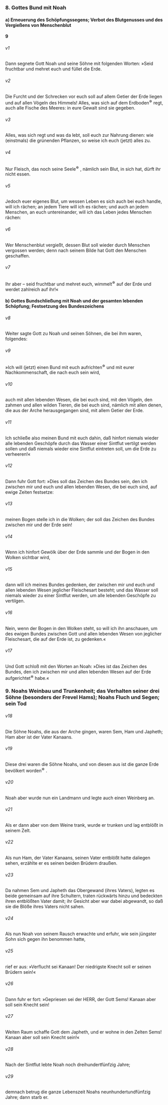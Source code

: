 ### 8. Gottes Bund mit Noah

#### a) Erneuerung des Schöpfungssegens; Verbot des Blutgenusses und des Vergießens von Menschenblut

__9__

###### v1
Dann segnete Gott Noah und seine Söhne mit folgenden Worten: »Seid fruchtbar und mehret euch und füllet die Erde.

###### v2
Die Furcht und der Schrecken vor euch soll auf allem Getier der Erde liegen und auf allen Vögeln des Himmels! Alles, was sich auf dem Erdboden<sup title="oder: Lande">&#x2732;</sup>
 regt, auch alle Fische des Meeres: in eure Gewalt sind sie gegeben.

###### v3
Alles, was sich regt und was da lebt, soll euch zur Nahrung dienen: wie (einstmals) die grünenden Pflanzen, so weise ich euch (jetzt) alles zu.

###### v4
Nur Fleisch, das noch seine Seele<sup title="oder: Lebenskraft">&#x2732;</sup>
, nämlich sein Blut, in sich hat, dürft ihr nicht essen.

###### v5
Jedoch euer eigenes Blut, um wessen Leben es sich auch bei euch handle, will ich rächen; an jedem Tiere will ich es rächen; und auch an jedem Menschen, an euch untereinander, will ich das Leben jedes Menschen rächen:

###### v6
Wer Menschenblut vergießt, dessen Blut soll wieder durch Menschen vergossen werden; denn nach seinem Bilde hat Gott den Menschen geschaffen.

###### v7
Ihr aber – seid fruchtbar und mehret euch, wimmelt<sup title="oder: seid regsam">&#x2732;</sup>
 auf der Erde und werdet zahlreich auf ihr!«

#### b) Gottes Bundschließung mit Noah und der gesamten lebenden Schöpfung; Festsetzung des Bundeszeichens


###### v8
Weiter sagte Gott zu Noah und seinen Söhnen, die bei ihm waren, folgendes:

###### v9
»Ich will (jetzt) einen Bund mit euch aufrichten<sup title="oder: schließen">&#x2732;</sup>
 und mit eurer Nachkommenschaft, die nach euch sein wird,

###### v10
auch mit allen lebenden Wesen, die bei euch sind, mit den Vögeln, den zahmen und allen wilden Tieren, die bei euch sind, nämlich mit allen denen, die aus der Arche herausgegangen sind, mit allem Getier der Erde.

###### v11
Ich schließe also meinen Bund mit euch dahin, daß hinfort niemals wieder alle lebenden Geschöpfe durch das Wasser einer Sintflut vertilgt werden sollen und daß niemals wieder eine Sintflut eintreten soll, um die Erde zu verheeren!«

###### v12
Dann fuhr Gott fort: »Dies soll das Zeichen des Bundes sein, den ich zwischen mir und euch und allen lebenden Wesen, die bei euch sind, auf ewige Zeiten festsetze:

###### v13
meinen Bogen stelle ich in die Wolken; der soll das Zeichen des Bundes zwischen mir und der Erde sein!

###### v14
Wenn ich hinfort Gewölk über der Erde sammle und der Bogen in den Wolken sichtbar wird,

###### v15
dann will ich meines Bundes gedenken, der zwischen mir und euch und allen lebenden Wesen jeglicher Fleischesart besteht; und das Wasser soll niemals wieder zu einer Sintflut werden, um alle lebenden Geschöpfe zu vertilgen.

###### v16
Nein, wenn der Bogen in den Wolken steht, so will ich ihn anschauen, um des ewigen Bundes zwischen Gott und allen lebenden Wesen von jeglicher Fleischesart, die auf der Erde ist, zu gedenken.«

###### v17
Und Gott schloß mit den Worten an Noah: »Dies ist das Zeichen des Bundes, den ich zwischen mir und allen lebenden Wesen auf der Erde aufgerichtet<sup title="oder: geschlossen">&#x2732;</sup>
 habe.«

### 9. Noahs Weinbau und Trunkenheit; das Verhalten seiner drei Söhne (besonders der Frevel Hams); Noahs Fluch und Segen; sein Tod


###### v18
Die Söhne Noahs, die aus der Arche gingen, waren Sem, Ham und Japheth; Ham aber ist der Vater Kanaans.

###### v19
Diese drei waren die Söhne Noahs, und von diesen aus ist die ganze Erde bevölkert worden<sup title="= stammt die ganze Erdbevölkerung ab">&#x2732;</sup>
.


###### v20
Noah aber wurde nun ein Landmann und legte auch einen Weinberg an.

###### v21
Als er dann aber von dem Weine trank, wurde er trunken und lag entblößt in seinem Zelt.

###### v22
Als nun Ham, der Vater Kanaans, seinen Vater entblößt hatte daliegen sehen, erzählte er es seinen beiden Brüdern draußen.

###### v23
Da nahmen Sem und Japheth das Obergewand (ihres Vaters), legten es beide gemeinsam auf ihre Schultern, traten rückwärts hinzu und bedeckten ihren entblößten Vater damit; ihr Gesicht aber war dabei abgewandt, so daß sie die Blöße ihres Vaters nicht sahen.

###### v24
Als nun Noah von seinem Rausch erwachte und erfuhr, wie sein jüngster Sohn sich gegen ihn benommen hatte,

###### v25
rief er aus: »Verflucht sei Kanaan! Der niedrigste Knecht soll er seinen Brüdern sein!«

###### v26
Dann fuhr er fort: »Gepriesen sei der HERR, der Gott Sems! Kanaan aber soll sein Knecht sein!

###### v27
Weiten Raum schaffe Gott dem Japheth, und er wohne in den Zelten Sems! Kanaan aber soll sein Knecht sein!«


###### v28
Nach der Sintflut lebte Noah noch dreihundertfünfzig Jahre;

###### v29
demnach betrug die ganze Lebenszeit Noahs neunhundertundfünfzig Jahre; dann starb er.